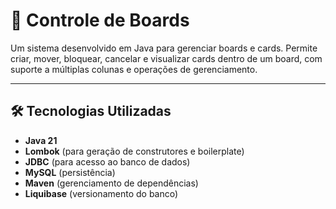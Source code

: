 # 📌 Controle de Boards

Um sistema desenvolvido em Java para gerenciar boards e cards. Permite criar, mover, bloquear, cancelar e visualizar cards dentro de um board, com suporte a múltiplas colunas e operações de gerenciamento.

---

## 🛠 Tecnologias Utilizadas

- **Java 21**
- **Lombok** (para geração de construtores e boilerplate)
- **JDBC** (para acesso ao banco de dados)
- **MySQL** (persistência)
- **Maven** (gerenciamento de dependências)
- **Liquibase** (versionamento do banco)
